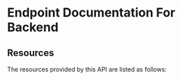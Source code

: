 # Endpoint Documentation For Backend

## Resources

The resources provided by this API are listed as follows:
